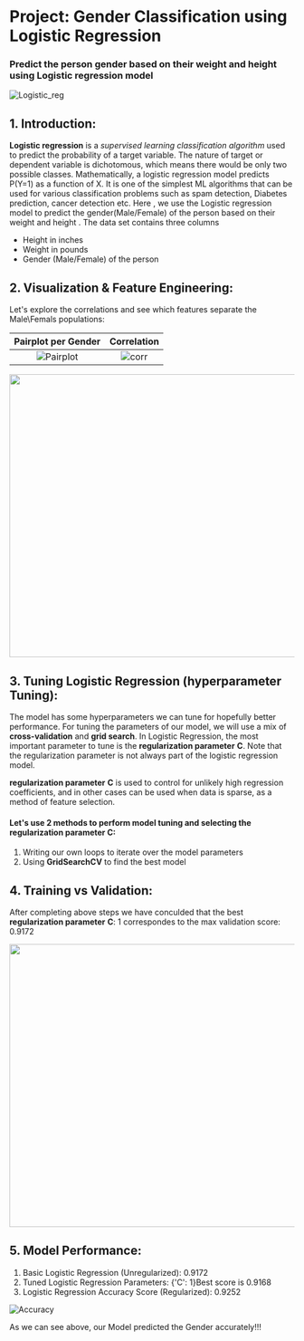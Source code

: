 # Project: Gender Classification using Logistic Regression

### Predict the person gender based on their weight and height using Logistic regression model

![Logistic_reg](https://user-images.githubusercontent.com/67468718/105578429-0d235000-5d35-11eb-9afa-505d657abfd8.JPG)

## 1. Introduction: 

**Logistic regression** is a *supervised learning classification algorithm* used to predict the probability of a target variable. The nature of target or dependent variable is dichotomous, which means there would be only two possible classes.
Mathematically, a logistic regression model predicts P(Y=1) as a function of X. It is one of the simplest ML algorithms that can be used for various classification problems such as spam detection, Diabetes prediction, cancer detection etc.
Here , we use the Logistic regression model to predict the gender(Male/Female) of the person based on their weight and height .
The data set contains three columns
  * Height in inches
  * Weight in pounds
  * Gender (Male/Female) of the person
  
## 2. Visualization & Feature Engineering:   

Let's explore the correlations and see which features separate the Male\Femals populations:

Pairplot per Gender         |  Correlation
:-------------------------:|:-------------------------:
![Pairplot](https://user-images.githubusercontent.com/67468718/105615300-65ce0980-5d84-11eb-8915-1a500a2482ac.JPG) | ![corr](https://user-images.githubusercontent.com/67468718/105615299-65357300-5d84-11eb-9ede-eee198be9cb6.JPG)

<p align="center">
  <img width="800" height="500" src="https://user-images.githubusercontent.com/67468718/105615301-65ce0980-5d84-11eb-8369-bfc3c5ad0320.JPG">
</p>

## 3. Tuning Logistic Regression (hyperparameter Tuning): 

The model has some hyperparameters we can tune for hopefully better performance. For tuning the parameters of our model, we will use a mix of **cross-validation** and **grid search**. In Logistic Regression, the most important parameter to tune is the **regularization parameter** **C**. Note that the regularization parameter is not always part of the logistic regression model. 

**regularization parameter** **C** is used to control for unlikely high regression coefficients, and in other cases can be used when data is sparse, as a method of feature selection.

#### Let's use 2 methods to perform model tuning and selecting the regularization parameter **C**:
  1. Writing our own loops to iterate over the model parameters
  2. Using **GridSearchCV** to find the best model
  
## 4. Training vs Validation:

After completing above steps we have conculded that the best **regularization parameter** **C**: 1  correspondes to the max validation score: 0.9172

<p align="center">
  <img width="800" height="500" src="https://user-images.githubusercontent.com/67468718/105616033-b9425680-5d88-11eb-9d46-3a1c56b79048.JPG">
</p>

## 5. Model Performance: 

  1. Basic Logistic Regression (Unregularized): 0.9172
  2. Tuned Logistic Regression Parameters: {'C': 1}Best score is 0.9168
  3. Logistic Regression Accuracy Score (Regularized): 0.9252

![Accuracy](https://user-images.githubusercontent.com/67468718/105616257-8ef19880-5d8a-11eb-8960-8b69675b16b9.JPG)

  
As we can see above, our Model predicted the Gender accurately!!!

